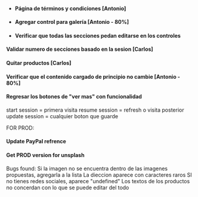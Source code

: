 * #### Página de términos y condiciones [Antonio]

* #### Agregar control para galería [Antonio - 80%]

* #### Verificar que todas las secciones pedan editarse en los controles

#### Validar numero de secciones basado en la sesion [Carlos]

#### Quitar productos [Carlos]

#### Verificar que el contenido cargado de principio no cambie [Antonio - 80%]

#### Regresar los botones de "ver mas" con funcionalidad

start session = primera visita
resume session = refresh o visita posterior
update session = cualquier boton que guarde


FOR PROD:
#### Update PayPal refrence
#### Get PROD version for unsplash


Bugs found:
Si la imagen no se encuentra dentro de las imagenes propuestas, agregarla a la lista
La dieccion aparece con caracteres raros
SI no tienes redes sociales, aparece "undefined"
Los textos de los productos no concerdan con lo que se puede editar del todo
